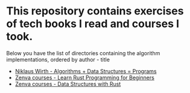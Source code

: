 # This repository contains exercises of tech books I read and courses I took.

Below you have the list of directories containing the algorithm implementations, ordered by author - title
- [Niklaus Wirth - Algorithms + Data Structures = Programs](Niklaus%20Wirth%20-%20Algorithms%20%2B%20Data%20Structures%20%3D%20Programs/)
- [Zenva courses - Learn Rust Programming for Beginners](Zenva%20courses/Learn%20Rust%20Programming%20for%20Beginners)
- [Zenva courses - Data Structures with Rust](Zenva%20courses/Data%20Structures%20with%20Rust)
